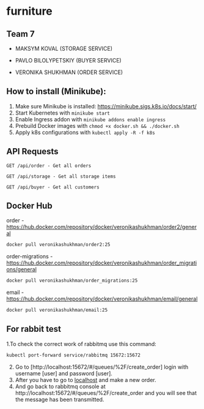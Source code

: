 # furniture

## Team 7
 - MAKSYM KOVAL (STORAGE SERVICE)

 - PAVLO BILOLYPETSKIY (BUYER SERVICE)

 - VERONIKA SHUKHMAN (ORDER SERVICE)

## How to install (Minikube):
1) Make sure Minikube is installed: https://minikube.sigs.k8s.io/docs/start/
2) Start Kubernetes with `minikube start`
3) Enable Ingress addon with `minikube addons enable ingress`
4) Prebuild Docker images with `chmod +x docker.sh && ./docker.sh`
5) Apply k8s configurations with `kubectl apply -R -f k8s`


## API Requests
`GET /api/order - Get all orders`

`GET /api/storage - Get all storage items`

`GET /api/buyer - Get all customers`

## Docker Hub
order - https://hub.docker.com/repository/docker/veronikashukhman/order2/general
```bash
docker pull veronikashukhman/order2:25
```

order-migrations - https://hub.docker.com/repository/docker/veronikashukhman/order_migrations/general
```bash
docker pull veronikashukhman/order_migrations:25
```

email - https://hub.docker.com/repository/docker/veronikashukhman/email/general
```bash
docker pull veronikashukhman/email:25
```
## For rabbit test

 1.To check the correct work of rabbitmq use this command:
```bash
kubectl port-forward service/rabbitmq 15672:15672 
``` 
2. Go to [http://localhost:15672/#/queues/%2F/create_order] login with username [user] and password [user].
3. After you have to go to [localhost](http://localhost) and make a new order.
4. And go back to rabbitmq console at http://localhost:15672/#/queues/%2F/create_order and you will see that the message has been transmitted.
